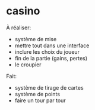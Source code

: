 # casino

À réaliser:
- système de mise
- mettre tout dans une interface
- inclure les choix du joueur
- fin de la partie (gains, pertes)
- le croupier

Fait:
- système de tirage de cartes
- système de points
- faire un tour par tour
